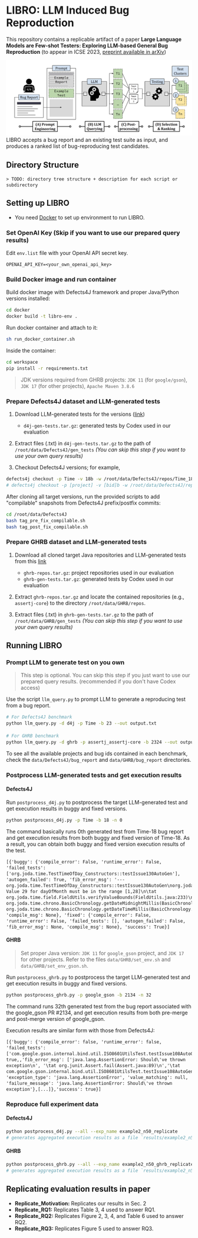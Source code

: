 # LIBRO: LLM Induced Bug Reproduction


This repository contains a replicable artifact of a paper **Large Language Models are Few-shot Testers: Exploring LLM-based General Bug Reproduction** (to appear in ICSE 2023, [preprint available in arXiv](https://arxiv.org/abs/2209.11515))

![](./resource/overview.png)
LIBRO accepts a bug report and an existing test suite as input, and produces a ranked list of bug-reproducing test candidates.

## Directory Structure
```
> TODO: directory tree structure + description for each script or subdirectory
```

## Setting up LIBRO 
* You need [Docker](https://docs.docker.com/get-docker/) to set up environment to run LIBRO. 

### Set OpenAI Key (Skip if you want to use our prepared query results)
Edit `env.list` file with your OpenAI API secret key.
```
OPENAI_API_KEY=<your_own_openai_api_key>
```

### Build Docker image and run container
Build docker image with Defects4J framework and proper Java/Python versions installed:
```bash 
cd docker
docker build -t libro-env .
```

Run docker container and attach to it:
```bash 
sh run_docker_container.sh
```

Inside the container:
```bash
cd workspace
pip install -r requirements.txt
```

> JDK versions required from GHRB projects: `JDK 11` (for `google/gson`), `JDK 17` (for other projects), `Apache Maven 3.8.6`


### Prepare Defects4J dataset and LLM-generated tests
1. Download LLM-generated tests for the versions ([link](https://figshare.com/s/aba0a7465f04ce45ba55))
    * `d4j-gen-tests.tar.gz`: generated tests by Codex used in our evaluation

2. Extract files (.txt) in `d4j-gen-tests.tar.gz` to the path of `/root/data/Defects4J/gen_tests` *(You can skip this step if you want to use your own query results)*

3. Checkout Defects4J versions; for example,
```bash
defects4j checkout -p Time -v 18b -w /root/data/Defects4J/repos/Time_18
# defects4j checkout -p [project] -v [bid]b -w /root/data/Defects4J/repos/[project]_[bid]
```

After cloning all target versions, run the provided scripts to add "compilable" snapshots from Defects4J prefix/postfix commits:
```bash 
cd /root/data/Defects4J
bash tag_pre_fix_compilable.sh
bash tag_post_fix_compilable.sh
```

### Prepare GHRB dataset and LLM-generated tests
1. Download all cloned target Java repositories and LLM-generated tests from this [link](https://figshare.com/s/de40ea0a3dea94560e84)
    * `ghrb-repos.tar.gz`: project repositories used in our evaluation
    * `ghrb-gen-tests.tar.gz`: generated tests by Codex used in our evaluation

2. Extract `ghrb-repos.tar.gz` and locate the contained repositories (e.g., `assertj-core`) to the directory `/root/data/GHRB/repos`.
    
3. Extract files (.txt) in `ghrb-gen-tests.tar.gz` to the path of `/root/data/GHRB/gen_tests` *(You can skip this step if you want to use your own query results)*

## Running LIBRO

### Prompt LLM to generate test on you own
> This step is optional. You can skip this step if you just want to use our prepared query results. (recommended if you don't have Codex access)

Use the script `llm_query.py` to prompt LLM to generate a reproducing test from a bug report. 
```bash
# For Defects4J benchmark
python llm_query.py -d d4j -p Time -b 23 --out output.txt

# For GHRB benchmark
python llm_query.py -d ghrb -p assertj_assertj-core -b 2324 --out output.txt
```

To see all the available projects and bug ids contained in each benchmark, check the `data/Defects4J/bug_report` and `data/GHRB/bug_report` directories.

### Postprocess LLM-generated tests and get execution results
#### Defects4J
Run `postprocess_d4j.py` to postprocess the target LLM-generated test and get execution results in buggy and fixed versions.
```bash
python postprocess_d4j.py -p Time -b 18 -n 0 
```
The command basically runs 0th generated test from Time-18 bug report and get execution results from both buggy and fixed version of Time-18. As a result, you can obtain both buggy and fixed version execution results of the test.

```
[{'buggy': {'compile_error': False, 'runtime_error': False, 'failed_tests': ['org.joda.time.TestTimeOfDay_Constructors::testIssue130AutoGen'], 'autogen_failed': True, 'fib_error_msg': '--- org.joda.time.TestTimeOfDay_Constructors::testIssue130AutoGen\norg.joda.time.IllegalFieldValueException: Value 29 for dayOfMonth must be in the range [1,28]\n\tat org.joda.time.field.FieldUtils.verifyValueBounds(FieldUtils.java:233)\n\tat org.joda.time.chrono.BasicChronology.getDateMidnightMillis(BasicChronology.java:605)\n\tat org.joda.time.chrono.BasicChronology.getDateTimeMillis(BasicChronology.java:177)\n', 'compile_msg': None}, 'fixed': {'compile_error': False, 'runtime_error': False, 'failed_tests': [], 'autogen_failed': False, 'fib_error_msg': None, 'compile_msg': None}, 'success': True}]
```

#### GHRB

> Set proper Java version: `JDK 11` for `google_gson` project, and `JDK 17` for other projects. Refer to the files `data/GHRB/set_env.sh` and `data/GHRB/set_env_gson.sh`.

Run `postprocess_ghrb.py` to postprocess the target LLM-generated test and get execution results in buggy and fixed versions.
```bash
python postprocess_ghrb.py -p google_gson -b 2134 -n 32 
```
The command runs 32th generated test from the bug report associated with the google_gson PR #2134, and get execution results from both pre-merge and post-merge version of google_gson.

Execution results are similar form with those from Defects4J:
```
[{'buggy': {'compile_error': false, 'runtime_error': false, 'failed_tests': ['com.google.gson.internal.bind.util.ISO8601UtilsTest.testIssue108AutoGen'],'autogen_failed': true,,'fib_error_msg': ['java.lang.AssertionError: Should\'ve thrown exception\n', '\tat org.junit.Assert.fail(Assert.java:89)\n','\tat com.google.gson.internal.bind.util.ISO8601UtilsTest.testIssue108AutoGen(ISO8601UtilsTest.java:100)\n'], 'exception_type': 'java.lang.AssertionError', 'value_matching': null, 'failure_message': 'java.lang.AssertionError: Should\'ve thrown exception'},[...]},'success': true}]
```


### Reproduce full experiment data 

#### Defects4J 
```bash
python postprocess_d4j.py --all --exp_name example2_n50_replicate
# generates aggregated execution results as a file `results/example2_n50_replicate.json`
```

#### GHRB
```bash
python postprocess_ghrb.py --all --exp_name example2_n50_ghrb_replicate
# generates aggregated execution results as a file `results/example2_n50_ghrb_replicate.json`
```

## Replicating evaluation results in paper
* **Replicate_Motivation:** Replicates our results in Sec. 2
* **Replicate_RQ1:** Replicates Table 3, 4 used to answer RQ1.
* **Replicate_RQ2:** Replicates Figure 2, 3, 4, and Table 6 used to answer RQ2.
* **Replicate_RQ3:** Replicates Figure 5 used to answer RQ3.

